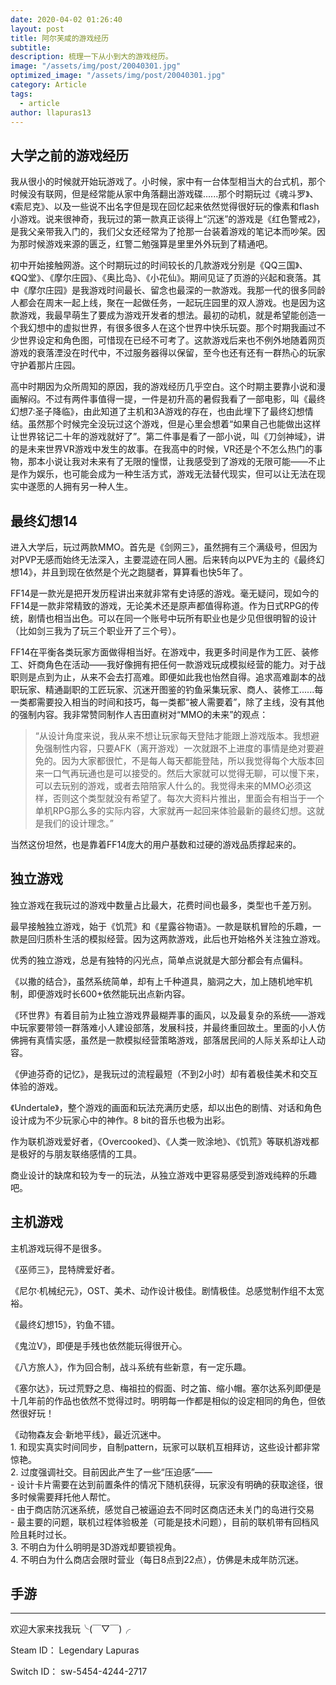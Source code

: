 ```yaml
---
date: 2020-04-02 01:26:40
layout: post
title: 阿尔芙咸的游戏经历
subtitle: 
description: 梳理一下从小到大的游戏经历。
image: "/assets/img/post/20040301.jpg"
optimized_image: "/assets/img/post/20040301.jpg"
category: Article
tags:
  - article
author: llapuras13
---
```


## 大学之前的游戏经历

我从很小的时候就开始玩游戏了。小时候，家中有一台体型相当大的台式机，那个时候没有联网，但是经常能从家中角落翻出游戏碟......那个时期玩过《魂斗罗》、《索尼克》、以及一些说不出名字但是现在回忆起来依然觉得很好玩的像素和flash小游戏。说来很神奇，我玩过的第一款真正谈得上“沉迷”的游戏是《红色警戒2》，是我父亲带我入门的，我们父女还经常为了抢那一台装着游戏的笔记本而吵架。因为那时候游戏来源的匮乏，红警二勉强算是里里外外玩到了精通吧。

初中开始接触网游。这个时期玩过的时间较长的几款游戏分别是《QQ三国》、《QQ堂》、《摩尔庄园》、《奥比岛》、《小花仙》。期间见证了页游的兴起和衰落。其中《摩尔庄园》是我游戏时间最长、留念也最深的一款游戏。我那一代的很多同龄人都会在周末一起上线，聚在一起做任务，一起玩庄园里的双人游戏。也是因为这款游戏，我最早萌生了要成为游戏开发者的想法。最初的动机，就是希望能创造一个我幻想中的虚拟世界，有很多很多人在这个世界中快乐玩耍。那个时期我画过不少世界设定和角色图，可惜现在已经不可考了。这款游戏后来也不例外地随着网页游戏的衰落湮没在时代中，不过服务器得以保留，至今也还有还有一群热心的玩家守护着那片庄园。

高中时期因为众所周知的原因，我的游戏经历几乎空白。这个时期主要靠小说和漫画解闷。不过有两件事值得一提，一件是初升高的暑假我看了一部电影，叫《最终幻想7:圣子降临》，由此知道了主机和3A游戏的存在，也由此埋下了最终幻想情结。虽然那个时候完全没玩过这个游戏，但是心里会想着“如果自己也能做出这样让世界铭记二十年的游戏就好了”。第二件事是看了一部小说，叫《刀剑神域》，讲的是未来世界VR游戏中发生的故事。在我高中的时候，VR还是个不怎么热门的事物，那本小说让我对未来有了无限的憧憬，让我感受到了游戏的无限可能——不止是作为娱乐，也可能会成为一种生活方式，游戏无法替代现实，但可以让无法在现实中遂愿的人拥有另一种人生。


## 最终幻想14

进入大学后，玩过两款MMO。首先是《剑网三》，虽然拥有三个满级号，但因为对PVP无感而始终无法深入，主要混迹在同人圈。后来转向以PVE为主的《最终幻想14》，并且到现在依然是个光之跑腿者，算算看也快5年了。

FF14是一款光是把开发历程讲出来就非常有史诗感的游戏。毫无疑问，现如今的FF14是一款非常精致的游戏，无论美术还是原声都值得称道。作为日式RPG的传统，剧情也相当出色。可以在同一个账号中玩所有职业也是少见但很明智的设计（比如剑三我为了玩三个职业开了三个号）。

FF14在平衡各类玩家方面做得相当好。在游戏中，我更多时间是作为工匠、装修工、奸商角色在活动——我好像拥有把任何一款游戏玩成模拟经营的能力。对于战职则是点到为止，从来不会去打高难。即便如此我也怡然自得。追求高难副本的战职玩家、精通副职的工匠玩家、沉迷开图鉴的钓鱼采集玩家、商人、装修工......每一类都需要投入相当的时间和技巧，每一类都“被人需要着”，除了主线，没有其他的强制内容。我非常赞同制作人吉田直树对“MMO的未来”的观点：

> “从设计角度来说，我从来不想让玩家每天登陆才能跟上游戏版本。我想避免强制性内容，只要AFK（离开游戏）一次就跟不上进度的事情是绝对要避免的。因为大家都很忙，不是每人每天都能登陆，所以我觉得每个大版本回来一口气再玩通也是可以接受的。然后大家就可以觉得无聊，可以慢下来，可以去玩别的游戏，或者去陪陪家人什么的。我觉得未来的MMO必须这样，否则这个类型就没有希望了。每次大资料片推出，里面会有相当于一个单机RPG那么多的实际内容，大家就再一起回来体验最新的最终幻想。这就是我们的设计理念。”

当然这份坦然，也是靠着FF14庞大的用户基数和过硬的游戏品质撑起来的。

## 独立游戏

独立游戏在我玩过的游戏中数量占比最大，花费时间也最多，类型也千差万别。

最早接触独立游戏，始于《饥荒》和《星露谷物语》。一款是联机冒险的乐趣，一款是回归质朴生活的模拟经营。因为这两款游戏，此后也开始格外关注独立游戏。

优秀的独立游戏，总是有独特的闪光点，简单点说就是大部分都会有点偏科。

《以撒的结合》，虽然系统简单，却有上千种道具，脑洞之大，加上随机地牢机制，即便游戏时长600+依然能玩出点新内容。

《环世界》有着目前为止独立游戏界最糊弄事的画风，以及最复杂的系统——游戏中玩家要带领一群落难小人建设部落，发展科技，并最终重回故土。里面的小人仿佛拥有真情实感，虽然是一款模拟经营策略游戏，部落居民间的人际关系却让人动容。

《伊迪芬奇的记忆》，是我玩过的流程最短（不到2小时）却有着极佳美术和交互体验的游戏。

《Undertale》，整个游戏的画面和玩法充满历史感，却以出色的剧情、对话和角色设计成为不少玩家心中的神作。8 bit的音乐也极为出彩。

作为联机游戏爱好者，《Overcooked》、《人类一败涂地》、《饥荒》等联机游戏都是极好的与朋友联络感情的工具。

商业设计的缺席和较为专一的玩法，从独立游戏中更容易感受到游戏纯粹的乐趣吧。


## 主机游戏

主机游戏玩得不是很多。

《巫师三》，昆特牌爱好者。

《尼尔·机械纪元》，OST、美术、动作设计极佳。剧情极佳。总感觉制作组不太宽裕。

《最终幻想15》，钓鱼不错。

《鬼泣V》，即便是手残也依然能玩得很开心。

《八方旅人》，作为回合制，战斗系统有些新意，有一定乐趣。

《塞尔达》，玩过荒野之息、梅祖拉的假面、时之笛、缩小帽。塞尔达系列即便是十几年前的作品也依然不觉得过时。明明每一作都是相似的设定相同的角色，但依然很好玩！

《动物森友会·新地平线》，最近沉迷中。
<br>1. 和现实真实时间同步，自制pattern，玩家可以联机互相拜访，这些设计都非常惊艳。
<br>2. 过度强调社交。目前因此产生了一些“压迫感”——
<br> - 设计卡片需要在达到前置条件的情况下随机获得，玩家没有明确的获取途径，很多时候需要拜托他人帮忙。
<br> - 由于商店防沉迷系统，感觉自己被逼迫去不同时区商店还未关门的岛进行交易
<br> - 最主要的问题，联机过程体验极差（可能是技术问题），目前的联机带有回档风险且耗时过长。
<br>3. 不明白为什么明明是3D游戏却要锁视角。
<br>4. 不明白为什么商店会限时营业（每日8点到22点），仿佛是未成年防沉迷。


## 手游




<hr>

欢迎大家来找我玩╰(￣▽￣)╭

Steam ID：  Legendary Lapuras

Switch ID： sw-5454-4244-2717

